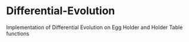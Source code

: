 # Differential-Evolution
Implementation of Differential Evolution on Egg Holder and Holder Table functions 
